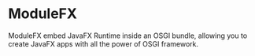 ModuleFX
========

ModuleFX embed JavaFX Runtime inside an OSGI bundle, allowing you to create JavaFX apps with all the power of OSGI framework.